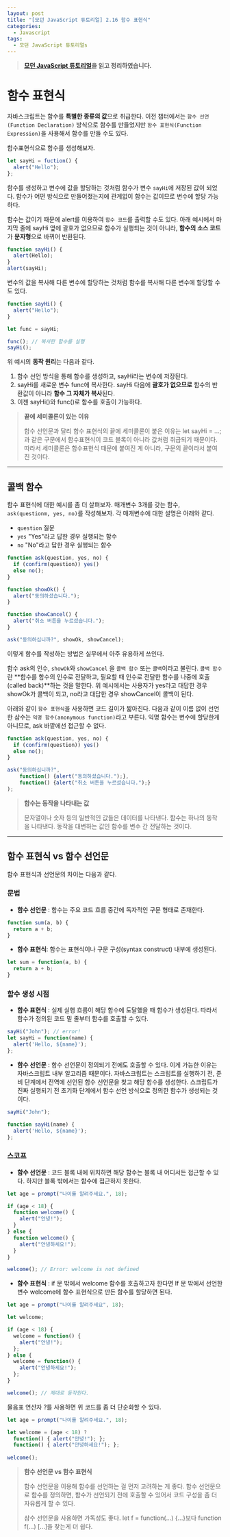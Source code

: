 ```yaml
---
layout: post
title: "[모던 JavaScript 튜토리얼] 2.16 함수 표현식"
categories:
  - Javascript
tags:
  - 모던 JavaScript 튜토리얼s
---
```


> **[모던 JavaScript 튜토리얼](https://ko.javascript.info/)을 읽고 정리하였습니다.**

# 함수 표현식

자바스크립트는 함수를 **특별한 종류의 값**으로 취급한다. 이전 챕터에서는 `함수 선언(Function Declaration)` 방식으로 함수를 만들었지만 `함수 표현식(Function Expression)`을 사용해서 함수를 만들 수도 있다.

함수표현식으로 함수를 생성해보자.

```javascript
let sayHi = fuction() {
  alert("Hello");
};
```

함수를 생성하고 변수에 값을 할당하는 것처럼 함수가 변수 `sayHi`에 저장된 값이 되었다. 함수가 어떤 방식으로 만들어졌는지에 관계없이 함수는 값이므로 변수에 할당 가능하다. 

함수는 값이기 때문에 alert를 이용하여 `함수 코드`를 출력할 수도 있다. 아래 예시에서 마지막 줄에 sayHi 옆에 괄호가 없으므로 함수가 실행되는 것이 아니라, **함수의 소스 코드**가 **문자형**으로 바뀌어 반환된다.

```javascript
function sayHi() {
  alert(Hello);
}
alert(sayHi);
```

변수의 값을 복사해 다른 변수에 할당하는 것처럼 함수를 복사해 다른 변수에 할당할 수도 있다.

```javascript
function sayHi() { 
  alert("Hello");
}

let func = sayHi; 

func(); // 복사한 함수를 실행
sayHi();
```

위 예시의 **동작 원리**는 다음과 같다. 

1. 함수 선언 방식을 통해 함수를 생성하고, sayHi라는 변수에 저장된다.
2. sayHi를 새로운 변수 func에 복사한다. sayHi 다음에 **괄호가 없으므로** 함수의 반환값이 아니라 **함수 그 자체가 복사**된다.
3. 이젠 sayHi()와 func()로 함수를 호출이 가능하다.

> **끝에 세미콜론이 있는 이유**
>
> 함수 선언문과 달리 함수 표현식의 끝에 세미콜론이 붙은 이유는 let sayHi = ...;과 같은 구문에서 함수표현식이 코드 블록이 아니라 값처럼 취급되기 때문이다. 따라서 세미콜론은 함수표현식 때문에 붙여진 게 아니라, 구문의 끝이라서 붙여진 것이다.

____

## 콜백 함수

함수 표현식에 대한 예시를 좀 더 살펴보자. 매개변수 3개를 갖는 함수, `ask(questionm, yes, no)`를 작성해보자. 각 매개변수에 대한 설명은 아래와 같다.

- `question`
  질문
- `yes`
  "Yes"라고 답한 경우 실행되는 함수
- `no`
  "No"라고 답한 경우 실행되는 함수

```javascript
function ask(question, yes, no) {
  if (confirm(question)) yes()
  else no();
}

function showOk() {
  alert("동의하셨습니다.");
}

function showCancel() {
  alert("취소 버튼을 누르셨습니다.");
}

ask("동의하십니까?", showOk, showCancel);
```

이렇게 함수를 작성하는 방법은 실무에서 아주 유용하게 쓰인다. 

함수 ask의 인수, `showOk`와 `showCancel` 을 `콜백 함수` 또는 `콜백`이라고 불린다. `콜백 함수`란 **함수를 함수의 인수로 전달하고, 필요할 때 인수로 전달한 함수를 나중에 호출(called back)**하는 것을 말한다. 위 예시에서는 사용자가 yes라고 대답한 경우 showOk가 콜백이 되고, no라고 대답한 경우 showCancel이 콜백이 된다.

아래와 같이 `함수 표현식`을 사용하면 코드 길이가 짧아진다. 다음과 같이 이름 없이 선언한 삼수는 `익명 함수(anonymous function)`라고 부른다. 익명 함수는 변수에 할당한게 아니므로, ask 바깥에선 접근할 수 없다.

```javascript
function ask(question, yes, no) {
  if (confirm(question)) yes()
  else no();
}

ask("동의하십니까?", 
    function() {alert("동의하셨습니다.");}, 
    function() {alert("취소 버튼을 누르셨습니다.");}
);
```

> **함수는 동작을 나타내는 값**
>
> 문자열이나 숫자 등의 일반적인 값들은 데이터를 나타낸다. 함수는 하나의 동작을 나타낸다. 동작을 대변하는 값인 함수를 변수 간 전달하는 것이다.

___

## 함수 표현식 vs 함수 선언문

함수 표현식과 선언문의 차이는 다음과 같다.

### 문법

- **함수 선언문** : 함수는 주요 코드 흐름 중간에 독자적인 구문 형태로 존재한다.

```javascript
function sum(a, b) {
  return a + b;
}
```

- **함수 표현식**: 함수는 표현식이나 구문 구성(syntax construct) 내부에 생성된다. 

```javascript
let sum = function(a, b) {
  return a + b;
}
```

### 함수 생성 시점

- **함수 표현식** : 실제 실행 흐름이 해당 함수에 도달했을 때 함수가 생성된다. 따라서 함수가 정의된 코드 밑 줄부터 함수를 호출할 수 있다.

```javascript
sayHi("John"); // error!
let sayHi = function(name) {
  alert('Hello, ${name}');
};
```

- **함수 선언문** : 함수 선언문이 정의되기 전에도 호출할 수 있다. 이게 가능한 이유는 자바스크립트 내부 알고리즘 때문이다. 자바스크립트는 스크립트를 실행하기 전, 준비 단계에서 전역에 선언된 함수 선언문을 찾고 해당 함수를 생성한다. 스크립트가 진짜 실행되기 전 초기화 단계에서 함수 선언 방식으로 정의한 함수가 생성되는 것이다.

```javascript
sayHi("John");

function sayHi(name) {
  alert('Hello, ${name}');
};
```

### 스코프

- **함수 선언문** : 코드 블록 내에 위치하면 해당 함수는 블록 내 어디서든 접근할 수 있다. 하지만 블록 밖에서는 함수에 접근하지 못한다.

```javascript
let age = prompt("나이를 알려주세요.", 18);

if (age < 18) {
  function welcome() {
    alert("안녕!");
  } 
} else {
  function welcome() {
    alert("안녕하세요!");
  }
}

welcome(); // Error: welcome is not defined
```

- **함수 표현식** : if 문 밖에서 welcome 함수를 호출하고자 한다면 If 문 밖에서 선언한 변수 welcome에 함수 표현식으로 만든 함수를 할당하면 된다.

```javascript
let age = prompt("나이를 알려주세요", 18);

let welcome;

if (age < 18) {
  welcome = function() {
    alert("안녕!");
  };
} else {
  welcome = function() {
    alert("안녕하세요!");
  };
}

welcome(); // 제대로 동작한다.
```

물음표 연산자 ?를 사용하면 위 코드를 좀 더 단순화할 수 있다.

```javascript
let age = prompt("나이를 알려주세요.", 18);

let welcome = (age < 18) ?
  function() { alert("안녕!"); };
  function() { alert("안녕하세요!"); };
  
welcome();
```

> **함수 선언문 vs 함수 표현식**
>
> 함수 선언문을 이용해 함수를 선언하는 걸 먼저 고려하는 게 좋다. 함수 선언문으로 함수를 정의하면, 함수가 선언되기 전에 호출할 수 있어서 코드 구성을 좀 더 자유롭게 할 수 있다.
>
> 삼수 선언문을 사용하면 가독성도 좋다. let f = function(...) {...}보다 function f(...) [...]을 찾는게 더 쉽다.